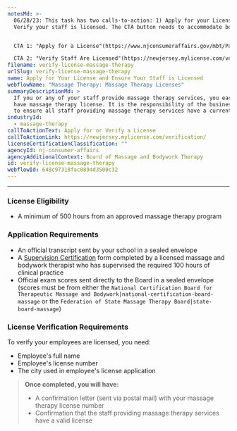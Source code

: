 ```yaml
---
notesMd: >-
  06/28/23: This task has two calls-to-action: 1) Apply for your License, and 2)
  Verify your staff is licensed. The CTA button needs to accommodate both.


  CTA 1: "Apply for a License"(https://www.njconsumeraffairs.gov/mbt/Pages/individual.aspx)

  CTA 2: "Verify Staff Are Licensed"(https://newjersey.mylicense.com/verification/)
filename: verify-license-massage-therapy
urlSlug: verify-license-massage-therapy
name: Apply for Your License and Ensure Your Staff is Licensed
webflowName: "Massage Therapy: Massage Therapy Licenses"
summaryDescriptionMd: >
  If you or any of your staff provide massage therapy services, you each need to
  have massage therapy license. It is the responsibility of the business owner
  to ensure all staff providing massage therapy services have a current license.
industryId:
  - massage-therapy
callToActionText: Apply for or Verify a License
callToActionLink: https://newjersey.mylicense.com/verification/
licenseCertificationClassification: ""
agencyId: nj-consumer-affairs
agencyAdditionalContext: Board of Massage and Bodywork Therapy
id: verify-license-massage-therapy
webflowId: 648c97318fac0894d3500c32
---
```


---

### License Eligibility

- A minimum of 500 hours from an approved massage therapy program

### Application Requirements

- An official transcript sent by your school in a sealed envelope
- A [Supervision Certification](https://www.njconsumeraffairs.gov/mbt/Applications/Supervising-Faculty-Member-Certification.pdf) form completed by a licensed massage and bodywork therapist who has supervised the required 100 hours of clinical practice
- Official exam scores sent directly to the Board in a sealed envelope (scores must be from either the `National Certification Board for Therapeutic Massage and Bodywork|national-certification-board-massage`  or the `Federation of State Massage Therapy Board|state-board-massage`)

### License Verification Requirements

To verify your employees are licensed, you need:

- Employee's full name
- Employee's license number
- The city used in employee's license application

> **Once completed, you will have:**
>
> - A confirmation letter (sent via postal mail) with your massage therapy license number
> - Confirmation that the staff providing massage therapy services have a valid license
